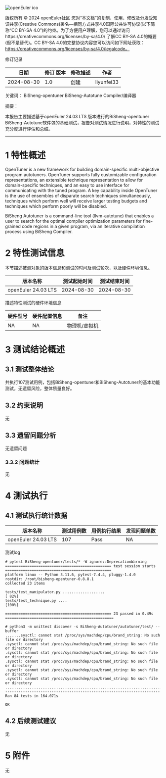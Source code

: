 ![openEuler ico](../../images/openEuler.png)

版权所有 © 2024  openEuler社区
 您对“本文档”的复制、使用、修改及分发受知识共享(Creative Commons)署名—相同方式共享4.0国际公共许可协议(以下简称“CC BY-SA 4.0”)的约束。为了方便用户理解，您可以通过访问https://creativecommons.org/licenses/by-sa/4.0/ 了解CC BY-SA 4.0的概要 (但不是替代)。CC BY-SA 4.0的完整协议内容您可以访问如下网址获取：https://creativecommons.org/licenses/by-sa/4.0/legalcode。

修订记录

| 日期 | 修订   版本 | 修改描述 | 作者 |
| ---- | ----------- | -------- | ---- |
| 2024-08-30 | 1.0 | 创建 | liyunfei33 |

关键词： 
BiSheng-opentuner BiSheng-Autotune Compiler/编译器
 

摘要：

本报告主要描述基于openEuler 24.03 LTS 版本进行的BiSheng-opentuner BiSheng-Autotune软件包的基础测试，报告对测试情况进行说明，对特性的测试充分度进行评估和总结。
 

***

# 1     特性概述

OpenTuner is a new framework for building domain-specific multi-objective program autotuners. OpenTuner supports fully customizable configuration representations, an extensible technique representation to allow for domain-specific techniques, and an easy to use interface for communicating with the tuned program. A key capability inside OpenTuner is the use of ensembles of disparate search techniques simultaneously, techniques which perform well will receive larger testing budgets and techniques which perform poorly will be disabled.

BiSheng Autotuner is a command-line tool (llvm-autotune) that enables a user to search for the optimal compiler optimization parameters for fine-grained code regions in a given program, via an iterative compilation process using BiSheng Compiler.

# 2     特性测试信息

本节描述被测对象的版本信息和测试的时间及测试轮次，以及硬件环境信息。

| 版本名称 | 测试起始时间 | 测试结束时间 |
| -------- | ------------ | ------------ |
| openEuler 24.03 LTS | 2024-08-30  | 2024-08-30 |


描述特性测试的硬件环境信息

| 硬件型号 | 硬件配置信息 | 备注 |    
| -------- | ------------ | ---- |
| NA | NA | 物理机/虚拟机 |

# 3     测试结论概述

## 3.1   测试整体结论

共执行107测试用例，包括BiSheng-opentuner和BiSheng-Autotuner的基本功能测试，无遗留风险，整体质量良好。


## 3.2   约束说明

无

## 3.3   遗留问题分析

无遗留问题
        

### 3.3.2 问题统计

无

# 4     测试执行

## 4.1   测试执行统计数据

| 版本名称 | 测试用例数 | 用例执行结果 | 发现问题单数 |
| -------- | ---------- | ------------ | ------------ |
| openEuler 24.03 LTS | 107 |  Pass | NA|

测试log
```
# pytest BiSheng-opentuner/tests/* -W ignore::DeprecationWarning
================================================ test session starts ================================================
platform linux -- Python 3.11.6, pytest-7.4.4, pluggy-1.4.0
rootdir: /root/bisheng-opentuner-0.8.8.1
collected 23 items                                                                                                  

tests/test_manipulator.py ...................                                                                 [ 82%]
tests/test_technique.py ....                                                                                  [100%]

================================================ 23 passed in 0.49s =================================================

# python3 -m unittest discover -s BiSheng-Autotuner/autotuner/test/ --buffer
.......sysctl: cannot stat /proc/sys/machdep/cpu/brand_string: No such file or directory
.sysctl: cannot stat /proc/sys/machdep/cpu/brand_string: No such file or directory
.sysctl: cannot stat /proc/sys/machdep/cpu/brand_string: No such file or directory
.sysctl: cannot stat /proc/sys/machdep/cpu/brand_string: No such file or directory
.sysctl: cannot stat /proc/sys/machdep/cpu/brand_string: No such file or directory
.sysctl: cannot stat /proc/sys/machdep/cpu/brand_string: No such file or directory
........................................................................
----------------------------------------------------------------------
Ran 84 tests in 164.071s

OK
```


## 4.2   后续测试建议

无

# 5     附件

无
